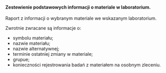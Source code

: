 #### Zestewienie podstawowych informacji o materiale w laboratorium.

Raport z informacji o wybranym materiale we wskazanym laboratorium. 

Zwrotnie zwracane są informacje o:
* symbolu materiału;
* nazwie materiału;
* nazwie alternatywnej;
* terminie ostatniej zmiany w materiale;
* grupue;
* konieczności rejestrowania badań z materiałem na osobnym zleceniu.